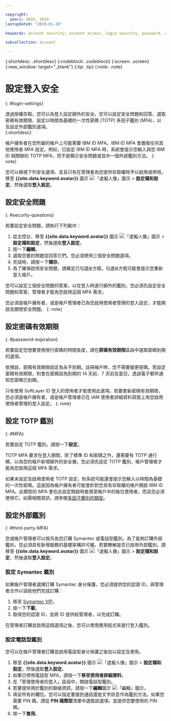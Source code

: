 ```yaml
---

copyright:
  years: 2018, 2019
lastupdated: "2019-01-28"

keywords: account security, account access, login security, password, authentication

subcollection: account

---
```


{:shortdesc: .shortdesc}
{:codeblock: .codeblock}
{:screen: .screen}
{:new_window: target="_blank"}
{:tip: .tip}
{:note: .note}


# 設定登入安全
{: #login-settings}

透過授權存取，您可以為登入設定額外的安全。您可以設定安全問題和回答、選取密碼有效期限、設定以時間為基礎的一次性密碼 (TOTP) 多因子鑑別 (MFA)，以及設定外部鑑別選項。  
{:shortdesc}

帳戶擁有者在您所屬的帳戶上可能需要 IBM ID MFA。IBM ID MFA 會置換任何其他使用者 MFA 設定。例如，已設定 IBM ID MFA 時，系統會提示您輸入與您 IBM ID 相關聯的 TOTP MFA，而不是顯示安全問題或其中一個外部鑑別方法。
{: note}

您可以檢視下列安全選項，並且只有在管理者為您提供存取權時予以啟用或停用。移至 **{{site.data.keyword.avatar}}** 圖示 ![「虛擬人像」圖示](../icons/i-avatar-icon.svg) > **設定檔和設定**，然後選取**登入設定**。

## 設定安全問題
{: #security-questions}

若要設定安全問題，請執行下列動作：
1. 從主控台，移至 **{{site.data.keyword.avatar}}** 圖示 ![「虛擬人像」圖示](../icons/i-avatar-icon.svg) > **設定檔和設定**，然後選取**登入設定**。
2. 按一下**編輯**。
3. 選取您要的問題並回答它們。您必須使用三個安全問題選項。
4. 完成時，請按一下**儲存**。  
5. 為了確保啟用安全問題，請確定已勾選`是`方框。勾選`是`方框可能會提示您重新登入帳戶。  

您可以設定三個安全問題的答案，以在登入時進行額外的鑑別。您必須先設定安全問題和答案，管理者才能為您啟用這個 MFA 需求。

您必須是帳戶擁有者，或是帳戶管理者已為您啟用使用者管理的登入設定，才能開啟及關閉安全問題。
{: note}

## 設定密碼有效期限
{: #password-expiration}

若要設定您想要使用現行密碼的時間長度，請在**密碼有效期限**區段中選取密碼到期的選項。

依預設，密碼有效期限設定為永不到期。註冊帳戶時，您不需要變更密碼。若設定密碼有效期限，則會在密碼設為到期的 14 天前、7 天前及當日，透過電子郵件通知您密碼已到期。

只有使用 SoftLayer ID 登入的使用者才能使用此選項。若要更新密碼有效期限，您必須是帳戶擁有者，或是帳戶管理者已在 IAM 使用者詳細資料頁面上為您啟用使用者管理的登入設定。
{: note}

## 設定 TOTP 鑑別
{: #MFA}

若要設定 TOTP 鑑別，請按一下**設定**。

TOTP MFA 要求在登入期間，除了標準 ID 和密碼之外，還需要有 TOTP 通行碼，以為您的帳戶新增額外的安全層。您必須先設定 TOTP 鑑別，帳戶管理者才能為您啟用這個 MFA 需求。

如果未設定及啟用使用者 TOTP 設定，則系統可能還會提示您輸入以時間為基礎的一次性密碼。這是因為帳戶擁有者可能會針對您具有存取權的帳戶開啟 IBM ID MFA。此類型的 MFA 會在此設定開啟時套用至帳戶中的每位使用者，而且您必須使用它。如需相關資訊，請參閱[多因子鑑別的類型](/docs/iam?topic=iam-types)。


## 設定外部鑑別
{: #third-party-MFA}

您或帳戶管理者可以按月為您訂購 Symantec 或電話型鑑別。為了能夠訂購外部鑑別，您必須具有新增服務的基礎架構許可權。若要瞭解是否已啟用外部鑑別，請移至 **{{site.data.keyword.avatar}}** 圖示 ![「虛擬人像」圖示](../icons/i-avatar-icon.svg) > **設定檔和設定**，然後選取**登入設定**。

### 設定 Symantec 鑑別

如果帳戶管理者選擇訂購 Symantec 身分保護，您必須提供您的認證 ID，與管理者合作以協助他們完成訂購：

1. 移至 [Symantec VIP](https://vip.symantec.com/)。
2. 按一下**下載**。
3. 取得您的認證 ID，並將 ID 提供給管理者，以完成訂購。

在管理者訂購並啟用這個選項之後，您可以使用應用程式來進行登入鑑別。

### 設定電話型鑑別

您可以在帳戶管理者訂購並啟用電話型身分保護之後加以設定及使用。

1. 移至 **{{site.data.keyword.avatar}}** 圖示 ![「虛擬人像」圖示](../icons/i-avatar-icon.svg) > **設定檔和設定**，然後選取**登入設定**。
2. 如果已停用電話型 MFA，請按一下**移至使用者詳細資料**。
3. 在「管理使用者的登入」區段中，開啟電話型鑑別。
4. 若要提供用於鑑別的聯絡資訊，請按一下**編輯**圖示 ![「編輯」圖示](../icons/edit-tagging.svg)。
5. 填妥所有的欄位。您可以指定要接到通話還是文字訊息作為鑑別方法。如果您需要 PIN 碼，請從 **PIN 碼類型**清單中選取該選項，並提供您要使用的 PIN 碼。  
6. 按一下**套用**。
